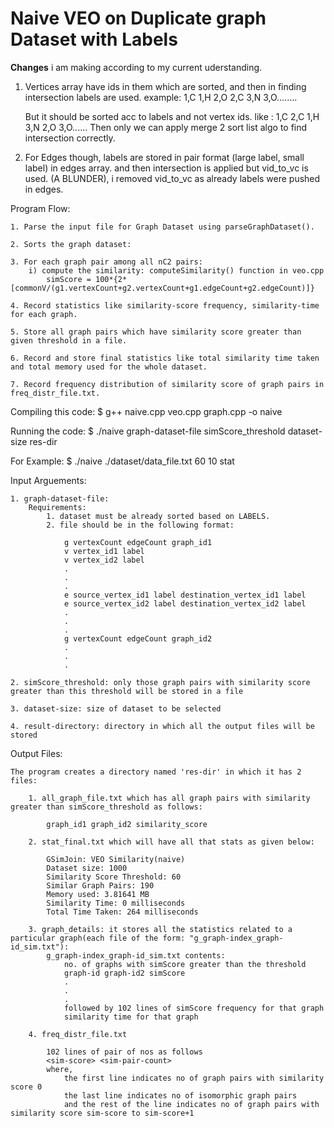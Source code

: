 # Naive VEO on Duplicate graph Dataset with Labels

**Changes** i am making according to my current uderstanding.
1.  Vertices array have ids in them which are sorted, and then in finding intersection labels are used.
	example: 1,C 1,H 2,O 2,C 3,N 3,O........

	But it should be sorted acc to labels and not vertex ids.
	like : 1,C 2,C 1,H 3,N 2,O 3,O......
	Then only we can apply merge 2 sort list algo to find intersection correctly.

2.  For Edges though, labels are stored in pair format (large label, small label) in edges array.
	and then intersection is applied but vid_to_vc is used. (A BLUNDER), i removed vid_to_vc as already labels were pushed in edges.



Program Flow:

	1. Parse the input file for Graph Dataset using parseGraphDataset().

	2. Sorts the graph dataset:
	
	3. For each graph pair among all nC2 pairs:
		i) compute the similarity: computeSimilarity() function in veo.cpp
			simScore = 100*{2*[commonV/(g1.vertexCount+g2.vertexCount+g1.edgeCount+g2.edgeCount)]}

	4. Record statistics like similarity-score frequency, similarity-time for each graph.

	5. Store all graph pairs which have similarity score greater than given threshold in a file.

	6. Record and store final statistics like total similarity time taken and total memory used for the whole dataset.

	7. Record frequency distribution of similarity score of graph pairs in freq_distr_file.txt.


Compiling this code:
$ g++ naive.cpp veo.cpp graph.cpp -o naive

Running the code:
$ ./naive graph-dataset-file simScore_threshold dataset-size res-dir

For Example:
$ ./naive ./dataset/data_file.txt 60 10 stat

Input Arguements:

	1. graph-dataset-file:
		Requirements:
			1. dataset must be already sorted based on LABELS.
			2. file should be in the following format:
			
				g vertexCount edgeCount graph_id1
				v vertex_id1 label
				v vertex_id2 label
				.
				.
				.
				e source_vertex_id1 label destination_vertex_id1 label
				e source_vertex_id2 label destination_vertex_id2 label
				.
				.
				.
				g vertexCount edgeCount graph_id2
				.
				.
				.

	2. simScore_threshold: only those graph pairs with similarity score greater than this threshold will be stored in a file

	3. dataset-size: size of dataset to be selected

	4. result-directory: directory in which all the output files will be stored

Output Files:

	The program creates a directory named 'res-dir' in which it has 2 files:

		1. all_graph_file.txt which has all graph pairs with similarity greater than simScore_threshold as follows:
			
			graph_id1 graph_id2 similarity_score

		2. stat_final.txt which will have all that stats as given below:

			GSimJoin: VEO Similarity(naive)
			Dataset size: 1000
			Similarity Score Threshold: 60
			Similar Graph Pairs: 190
			Memory used: 3.81641 MB
			Similarity Time: 0 milliseconds
			Total Time Taken: 264 milliseconds

		3. graph_details: it stores all the statistics related to a particular graph(each file of the form: "g_graph-index_graph-id_sim.txt"):
			g_graph-index_graph-id_sim.txt contents:
				no. of graphs with simScore greater than the threshold
				graph-id graph-id2 simScore
				.
				.
				.
				followed by 102 lines of simScore frequency for that graph
				similarity time for that graph
	
		4. freq_distr_file.txt

			102 lines of pair of nos as follows
			<sim-score> <sim-pair-count>
			where,
				the first line indicates no of graph pairs with similarity score 0
				the last line indicates no of isomorphic graph pairs 
				and the rest of the line indicates no of graph pairs with similarity score sim-score to sim-score+1

